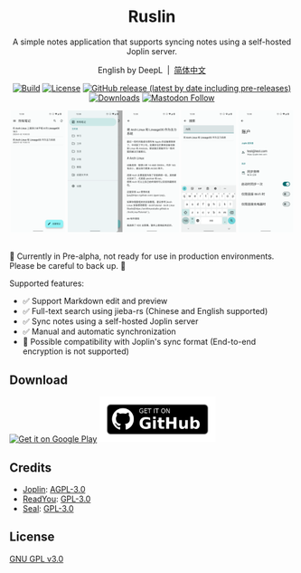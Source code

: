 <div align="center">
<div align="center">
    <h1>Ruslin</h1>
    <p>A simple notes application that supports syncing notes using a self-hosted Joplin server.</p>
    <p>English by DeepL&nbsp;&nbsp;|&nbsp;&nbsp;<a target="_blank" href="./README-zh-CN.md">简体中文</a></p>
</div>

[![Build](https://github.com/ruslin-note/ruslin-android/actions/workflows/build.yml/badge.svg?branch=main)](https://github.com/ruslin-note/ruslin-android/actions/workflows/build.yml)
[![License](https://img.shields.io/github/license/ruslin-note/ruslin-android)](https://github.com/ruslin-note/ruslin-android/blob/main/LICENSE)
[![GitHub release (latest by date including pre-releases)](https://img.shields.io/github/v/release/ruslin-note/ruslin-android?include_prereleases&label=preview&logo=github)](https://github.com/ruslin-note/ruslin-android/releases)
[![Downloads](https://img.shields.io/github/downloads/ruslin-note/ruslin-android/total)](https://github.com/ruslin-note/ruslin-android/releases)
[![Mastodon Follow](https://img.shields.io/mastodon/follow/109781051461798350?domain=https%3A%2F%2Ffosstodon.org&style=social)](https://fosstodon.org/@ruslin)

<div align="center">
    <img src="./fastlane/metadata/android/zh-CN/images/notes.png" width="19.2%" alt="notes" />
    <img src="./fastlane/metadata/android/zh-CN/images/folders.png" width="19.2%" alt="folders" />
    <img src="./fastlane/metadata/android/zh-CN/images/editor.png" width="19.2%" alt="editor" />
    <img src="./fastlane/metadata/android/zh-CN/images/search.png" width="19.2%" alt="search" />
    <img src="./fastlane/metadata/android/zh-CN/images/account.png" width="19.2%" alt="account" />
    <br/>
    <br/>
</div>
</div>

🚧 Currently in Pre-alpha, not ready for use in production environments. Please be careful to back up. 🚧

Supported features:

- ✅ Support Markdown edit and preview
- ✅ Full-text search using jieba-rs (Chinese and English supported)
- ✅ Sync notes using a self-hosted Joplin server
- ✅ Manual and automatic synchronization
- 🚧 Possible compatibility with Joplin's sync format (End-to-end encryption is not supported)

## Download

[<img src="https://play.google.com/intl/en_us/badges/static/images/badges/en_badge_web_generic.png"
    alt="Get it on Google Play"
    height="80" />](https://play.google.com/store/apps/details?id=org.dianqk.ruslin)
[<img src=".github/get-it-on-github.png"
    alt="Get it on GitHub"
    height="80">](https://github.com/DianQK/ruslin-android/releases)

## Credits

- [Joplin](https://github.com/laurent22/joplin): [AGPL-3.0](https://github.com/laurent22/joplin/blob/dev/LICENSE)
- [ReadYou](https://github.com/Ashinch/ReadYou): [GPL-3.0](https://github.com/Ashinch/ReadYou/blob/main/LICENSE)
- [Seal](https://github.com/JunkFood02/Seal): [GPL-3.0](https://github.com/JunkFood02/Seal/blob/main/LICENSE)

## License

[GNU GPL v3.0](https://github.com/DianQK/ruslin-android/blob/main/LICENSE)
